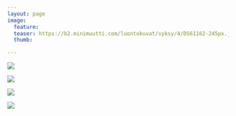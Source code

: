 ```yaml
---
layout: page
image:
  feature:
  teaser: https://b2.minimuutti.com/luontokuvat/syksy/4/DS61162-245px.jpg
  thumb:

---
```


![](https://b2.minimuutti.com/luontokuvat/syksy/4/DS61172-800px.jpg)

![](https://b2.minimuutti.com/luontokuvat/syksy/4/DS61164-800px.jpg)

![](https://b2.minimuutti.com/luontokuvat/syksy/4/DS61166-800px.jpg)

![](https://b2.minimuutti.com/luontokuvat/syksy/4/DS61162-800px.jpg)
